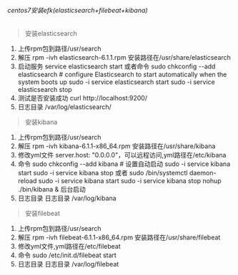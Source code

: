 ###### centos7安装efk(elasticsearch+filebeat+kibana)
> 安装elasticsearch 
1. 上传rpm包到路径/usr/search
2. 解压 rpm -ivh elasticsearch-6.1.1.rpm 安装路径在/usr/share/elasticsearch
3. 启动服务 service elasticsearch start
   或者命令
   sudo chkconfig --add elasticsearch   # configure Elasticsearch to start automatically when the system boots up
   sudo -i service elasticsearch start
   sudo -i service elasticsearch stop
4. 测试是否安装成功 curl http://localhost:9200/
5. 日志目录 /var/log/elasticsearch/


> 安装kibana
1. 上传rpm包到路径/usr/search
2. 解压 rpm -ivh kibana-6.1.1-x86_64.rpm  安装路径在/usr/share/kibana
3. 修改yml文件 server.host: "0.0.0.0"，可以远程访问,yml路径在/etc/kibana
4. 命令
   sudo chkconfig --add kibana   # 设置自动启动
   sudo -i service kibana start
   sudo -i service kibana stop
   或者
   sudo /bin/systemctl daemon-reload
   sudo -i service kibana start
   sudo -i service kibana stop
   nohup ./bin/kibana & 后台启动
5. 日志目录 日志目录 /var/log/kibana
    
    
> 安装filebeat
1. 上传rpm包到路径/usr/search
2. 解压 rpm -ivh filebeat-6.1.1-x86_64.rpm  安装路径在/usr/share/filebeat
3. 修改yml文件,yml路径在/etc/filebeat
4. 命令
   sudo /etc/init.d/filebeat start
5. 日志目录 日志目录 /var/log/filebeat

    
    